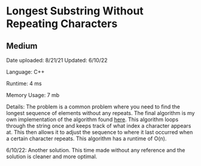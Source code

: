
# Longest Substring Without Repeating Characters

## Medium

Date uploaded: 8/21/21 Updated: 6/10/22

Language: C++

Runtime: 4 ms

Memory Usage: 7 mb

Details: The problem is a common problem where you need to find the longest sequence of elements without any repeats. The final algorithm is my own implementation of the algorithm found [here](https://www.geeksforgeeks.org/length-of-the-longest-substring-without-repeating-characters/). This algorithm loops through the string once and keeps track of what index a character appears at. This then allows it to adjust the sequence to where it last occurred when a certain character repeats. This algorithm has a runtime of O(n).

6/10/22: Another solution. This time made without any reference and the solution is cleaner and more optimal.
